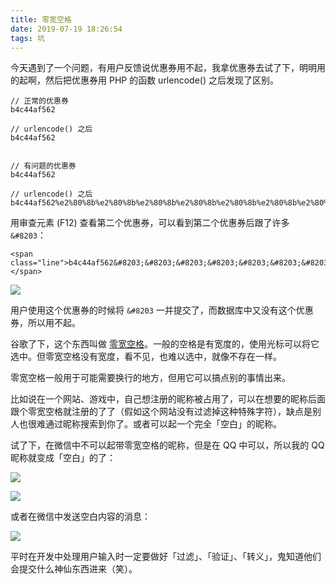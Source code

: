 ```yaml
---
title: 零宽空格
date: 2019-07-19 18:26:54
tags: 坑
---
```


今天遇到了一个问题，有用户反馈说优惠券用不起，我拿优惠券去试了下，明明用的起啊，然后把优惠券用 PHP 的函数 urlencode() 之后发现了区别。

```
// 正常的优惠券
b4c44af562

// urlencode() 之后
b4c44af562


// 有问题的优惠券
b4c44af562​​​​​​​​​​​​​​

// urlencode() 之后
b4c44af562%e2%80%8b%e2%80%8b%e2%80%8b%e2%80%8b%e2%80%8b%e2%80%8b%e2%80%8b%e2%80%8b%e2%80%8b%e2%80%8b%e2%80%8b%e2%80%8b%e2%80%8b%e2%80%8b
```

用审查元素 (F12) 查看第二个优惠券，可以看到第二个优惠券后跟了许多 `&#8203`：

```
<span class="line">b4c44af562&#8203;&#8203;&#8203;&#8203;&#8203;&#8203;&#8203;&#8203;&#8203;&#8203;&#8203;&#8203;&#8203;&#8203;</span>
```

![](https://s2.ax1x.com/2019/07/19/Zxneu6.png)


用户使用这个优惠券的时候将 `&#8203` 一并提交了，而数据库中又没有这个优惠券，所以用不起。

谷歌了下，这个东西叫做 [零宽空格](https://zh.wikipedia.org/wiki/%E9%9B%B6%E5%AE%BD%E7%A9%BA%E6%A0%BC)。一般的空格是有宽度的，使用光标可以将它选中。但零宽空格没有宽度，看不见，也难以选中，就像不存在一样。

零宽空格一般用于可能需要换行的地方，但用它可以搞点别的事情出来。

比如说在一个网站、游戏中，自己想注册的昵称被占用了，可以在想要的昵称后面跟个零宽空格就注册的了了（假如这个网站没有过滤掉这种特殊字符），缺点是别人也很难通过昵称搜索到你了。或者可以起一个完全「空白」的昵称。

试了下，在微信中不可以起带零宽空格的昵称，但是在 QQ 中可以，所以我的 QQ 昵称就变成「空白」的了：

![](https://s2.ax1x.com/2019/07/19/ZxmBX6.jpg)

![](https://s2.ax1x.com/2019/08/09/eboXIH.png)

或者在微信中发送空白内容的消息：

![](https://s2.ax1x.com/2019/07/19/ZxnPN4.jpg)

平时在开发中处理用户输入时一定要做好「过滤」、「验证」、「转义」，鬼知道他们会提交什么神仙东西进来（笑）。